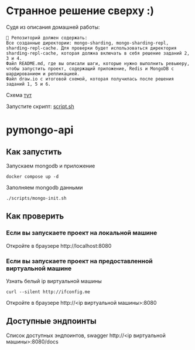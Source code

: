 # Странное решение сверху :)

Судя из описания домашней работы:
```text
📎 Репозиторий должен содержать:
Все созданные директории: mongo-sharding, mongo-sharding-repl, sharding-repl-cache. Для проверки будет использоваться директория sharding-repl-cache, которая должна включать в себя решение заданий 2, 3 и 4.
Файл README.md, где вы описали шаги, которые нужно выполнить ревьюеру, чтобы запустить проект, содержащий приложение, Redis и MongoDB c шардированием и репликацией.
Файл draw.io с итоговой схемой, которая получилась после решения заданий 1, 5 и 6.
```

Схема [тут](diagram.drawio)

Запустите скрипт: [script.sh](script.sh)

# pymongo-api

## Как запустить

Запускаем mongodb и приложение

```shell
docker compose up -d
```

Заполняем mongodb данными

```shell
./scripts/mongo-init.sh
```

## Как проверить

### Если вы запускаете проект на локальной машине

Откройте в браузере http://localhost:8080

### Если вы запускаете проект на предоставленной виртуальной машине

Узнать белый ip виртуальной машины

```shell
curl --silent http://ifconfig.me
```

Откройте в браузере http://<ip виртуальной машины>:8080

## Доступные эндпоинты

Список доступных эндпоинтов, swagger http://<ip виртуальной машины>:8080/docs